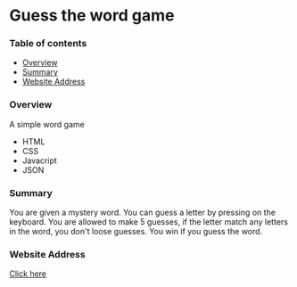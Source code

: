 # Guess the word game

### Table of contents

*   [Overview](#overview)
*   [Summary](#summary)
*   [Website Address](#website)

### Overview

A simple word game
*   HTML
*   CSS
*   Javacript
*   JSON

### Summary
You are given a mystery word. You can guess a letter by pressing on the keyboard.
You are allowed to make 5 guesses, if the letter match any letters in the word,
you don't loose guesses. You win if you guess the word.

### Website Address
<a target="_blank" href='https://mikelgame.netlify.com/'>Click here</a>
